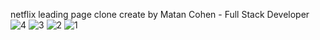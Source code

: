 netflix leading page clone create by Matan Cohen - Full Stack Developer
![4](https://github.com/MatanCohen9895/netflix_clone/assets/108890711/3c21e5d7-89b3-4051-9f40-87c020984e1b)
![3](https://github.com/MatanCohen9895/netflix_clone/assets/108890711/9cf51c0f-bcad-4d03-9666-29d28046cb55)
![2](https://github.com/MatanCohen9895/netflix_clone/assets/108890711/eb1cfb3c-cf51-44d3-97e1-4cab833ccf2a)
![1](https://github.com/MatanCohen9895/netflix_clone/assets/108890711/a72001a8-0c97-43c9-946a-d7ededdfab0a)
